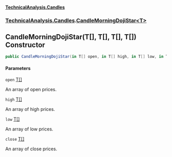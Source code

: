 #### [TechnicalAnalysis.Candles](TechnicalAnalysis.Candles.md 'TechnicalAnalysis.Candles')
### [TechnicalAnalysis.Candles](TechnicalAnalysis.Candles.md#TechnicalAnalysis.Candles 'TechnicalAnalysis.Candles').[CandleMorningDojiStar&lt;T&gt;](CandleMorningDojiStar_T_.md 'TechnicalAnalysis.Candles.CandleMorningDojiStar<T>')

## CandleMorningDojiStar(T[], T[], T[], T[]) Constructor

```csharp
public CandleMorningDojiStar(in T[] open, in T[] high, in T[] low, in T[] close);
```
#### Parameters

<a name='TechnicalAnalysis.Candles.CandleMorningDojiStar_T_.CandleMorningDojiStar(T[],T[],T[],T[]).open'></a>

`open` [T](CandleMorningDojiStar_T_.md#TechnicalAnalysis.Candles.CandleMorningDojiStar_T_.T 'TechnicalAnalysis.Candles.CandleMorningDojiStar<T>.T')[[]](https://docs.microsoft.com/en-us/dotnet/api/System.Array 'System.Array')

An array of open prices.

<a name='TechnicalAnalysis.Candles.CandleMorningDojiStar_T_.CandleMorningDojiStar(T[],T[],T[],T[]).high'></a>

`high` [T](CandleMorningDojiStar_T_.md#TechnicalAnalysis.Candles.CandleMorningDojiStar_T_.T 'TechnicalAnalysis.Candles.CandleMorningDojiStar<T>.T')[[]](https://docs.microsoft.com/en-us/dotnet/api/System.Array 'System.Array')

An array of high prices.

<a name='TechnicalAnalysis.Candles.CandleMorningDojiStar_T_.CandleMorningDojiStar(T[],T[],T[],T[]).low'></a>

`low` [T](CandleMorningDojiStar_T_.md#TechnicalAnalysis.Candles.CandleMorningDojiStar_T_.T 'TechnicalAnalysis.Candles.CandleMorningDojiStar<T>.T')[[]](https://docs.microsoft.com/en-us/dotnet/api/System.Array 'System.Array')

An array of low prices.

<a name='TechnicalAnalysis.Candles.CandleMorningDojiStar_T_.CandleMorningDojiStar(T[],T[],T[],T[]).close'></a>

`close` [T](CandleMorningDojiStar_T_.md#TechnicalAnalysis.Candles.CandleMorningDojiStar_T_.T 'TechnicalAnalysis.Candles.CandleMorningDojiStar<T>.T')[[]](https://docs.microsoft.com/en-us/dotnet/api/System.Array 'System.Array')

An array of close prices.